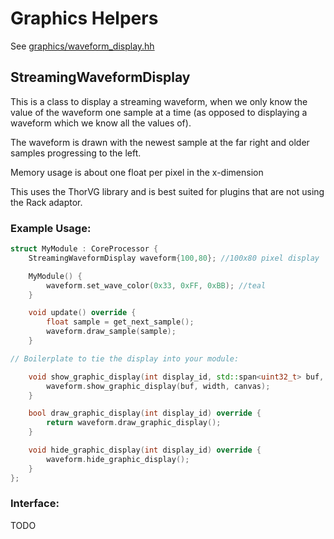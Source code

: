 # Graphics Helpers

See [graphics/waveform_display.hh](../core-interface/graphics/waveform_display.hh)

## StreamingWaveformDisplay

This is a class to display a streaming waveform, when we only know the value of
the waveform one sample at a time (as opposed to displaying a waveform which we
know all the values of).

The waveform is drawn with the newest sample at the far right and older samples
progressing to the left.

Memory usage is about one float per pixel in the x-dimension

This uses the ThorVG library and is best suited for plugins that are not using
the Rack adaptor.

### Example Usage:

```c++
struct MyModule : CoreProcessor {
    StreamingWaveformDisplay waveform{100,80}; //100x80 pixel display

    MyModule() {
        waveform.set_wave_color(0x33, 0xFF, 0xBB); //teal
    }

    void update() override {
        float sample = get_next_sample();
        waveform.draw_sample(sample);
    }

// Boilerplate to tie the display into your module:

    void show_graphic_display(int display_id, std::span<uint32_t> buf, unsigned width, lv_obj_t *canvas) override {
        waveform.show_graphic_display(buf, width, canvas);
    }

    bool draw_graphic_display(int display_id) override {
        return waveform.draw_graphic_display();
    }

    void hide_graphic_display(int display_id) override {
        waveform.hide_graphic_display();
    }
};
```

### Interface:

TODO
